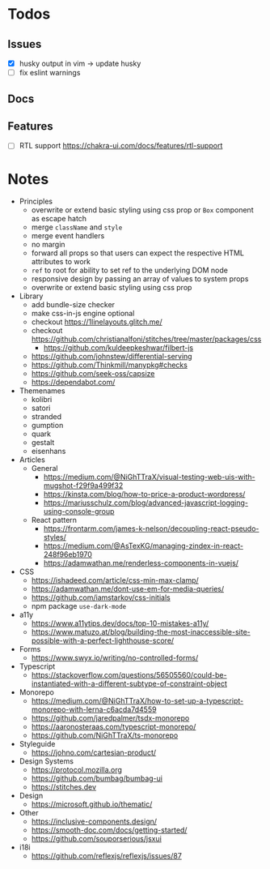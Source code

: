 # Todos

## Issues

- [x] husky output in vim -> update husky
- [ ] fix eslint warnings

## Docs

## Features

- [ ] RTL support https://chakra-ui.com/docs/features/rtl-support

# Notes

- Principles
  - overwrite or extend basic styling using css prop or `Box` component as escape hatch
  - merge `className` and `style`
  - merge event handlers
  - no margin
  - forward all props so that users can expect the respective HTML attributes to work
  - `ref` to root for ability to set ref to the underlying DOM node
  - responsive design by passing an array of values to system props
  - overwrite or extend basic styling using css prop
- Library
  - add bundle-size checker
  - make css-in-js engine optional
  - checkout https://1linelayouts.glitch.me/
  - checkout https://github.com/christianalfoni/stitches/tree/master/packages/css
    - https://github.com/kuldeepkeshwar/filbert-js
  - https://github.com/johnstew/differential-serving
  - https://github.com/Thinkmill/manypkg#checks
  - https://github.com/seek-oss/capsize
  - https://dependabot.com/
- Themenames
  - kolibri
  - satori
  - stranded
  - gumption
  - quark
  - gestalt
  - eisenhans
- Articles
  - General
    - https://medium.com/@NiGhTTraX/visual-testing-web-uis-with-mugshot-f29f9a499f32
    - https://kinsta.com/blog/how-to-price-a-product-wordpress/
    - https://mariusschulz.com/blog/advanced-javascript-logging-using-console-group
  - React pattern
    - https://frontarm.com/james-k-nelson/decoupling-react-pseudo-styles/
    - https://medium.com/@AsTexKG/managing-zindex-in-react-248f96eb1970
    - https://adamwathan.me/renderless-components-in-vuejs/
- CSS
  - https://ishadeed.com/article/css-min-max-clamp/
  - https://adamwathan.me/dont-use-em-for-media-queries/
  - https://github.com/iamstarkov/css-initials
  - npm package `use-dark-mode`
- a11y
  - https://www.a11ytips.dev/docs/top-10-mistakes-a11y/
  - https://www.matuzo.at/blog/building-the-most-inaccessible-site-possible-with-a-perfect-lighthouse-score/
- Forms
  - https://www.swyx.io/writing/no-controlled-forms/
- Typescript
  - https://stackoverflow.com/questions/56505560/could-be-instantiated-with-a-different-subtype-of-constraint-object
- Monorepo
  - https://medium.com/@NiGhTTraX/how-to-set-up-a-typescript-monorepo-with-lerna-c6acda7d4559
  - https://github.com/jaredpalmer/tsdx-monorepo
  - https://aaronosteraas.com/typescript-monorepo/
  - https://github.com/NiGhTTraX/ts-monorepo
- Styleguide
  - https://johno.com/cartesian-product/
- Design Systems
  - https://protocol.mozilla.org
  - https://github.com/bumbag/bumbag-ui
  - https://stitches.dev
- Design
  - https://microsoft.github.io/thematic/
- Other
  - https://inclusive-components.design/
  - https://smooth-doc.com/docs/getting-started/
  - https://github.com/souporserious/jsxui
- i18i
  - https://github.com/reflexjs/reflexjs/issues/87
